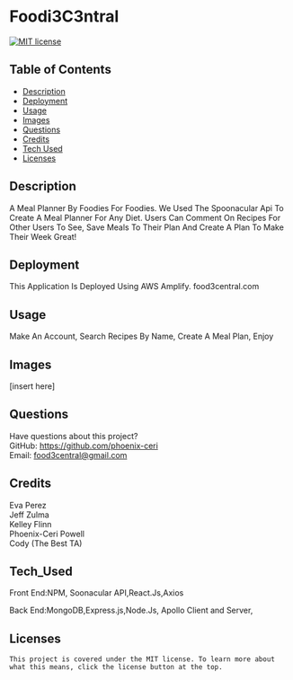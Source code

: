 # Foodi3C3ntral

  [![MIT license](https://img.shields.io/badge/License-MIT-blue.svg)](https://lbesson.mit-license.org/)

  ## Table of Contents
  * [Description](#description)
  * [Deployment](#deployment)
  * [Usage](#usage)
  * [Images](#images)
  * [Questions](#questions)
  * [Credits](#credits)
  * [Tech Used](#tech_used)
  * [Licenses](#licenses)

  ## Description
  A Meal Planner By Foodies For Foodies. We Used The Spoonacular Api To Create A Meal Planner For Any Diet. Users Can Comment On Recipes For Other Users To See, Save Meals To Their Plan And Create A Plan To Make Their Week Great!
  ## Deployment
  This Application Is Deployed Using AWS Amplify. 
  food3central.com

  ## Usage
  Make An Account, Search Recipes By Name, Create A Meal Plan, Enjoy

  ## Images
  [insert here]

  ## Questions
  Have questions about this project?  
  GitHub: https://github.com/phoenix-ceri  
  Email: food3central@gmail.com

  ## Credits
  Eva Perez
  <br/>
  Jeff Zulma
    <br/>
  Kelley Flinn
    <br/>
  Phoenix-Ceri Powell
  <br/>
  Cody (The Best TA)
  ## Tech_Used
  Front End:NPM, Soonacular API,React.Js,Axios


  Back End:MongoDB,Express.js,Node.Js, Apollo Client and Server,

  ## Licenses
    This project is covered under the MIT license. To learn more about what this means, click the license button at the top.